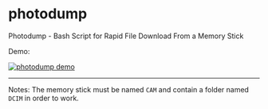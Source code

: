 photodump
=========

Photodump - Bash Script for Rapid File Download From a Memory Stick

Demo:

[![photodump demo](https://raw.github.com/justinallen/photodump/master/photodump-demo-screenshot.jpg)](https://vimeo.com/72318303)

---

Notes: The memory stick must be named `CAM` and contain a folder named `DCIM` in order to work.  